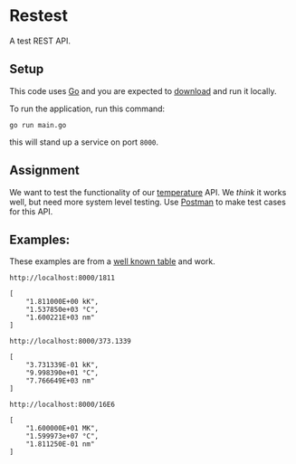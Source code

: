 # Restest

A test REST API.

## Setup

This code uses [Go](https://golang.org/) and you are expected to [download](https://golang.org/dl/) and run it locally.

To run the application, run this command:

```
go run main.go
```

this will stand up a service on port `8000`.

## Assignment

We want to test the functionality of our [temperature](https://en.wikipedia.org/wiki/Temperature) API. We _think_ it
works well, but need more system level testing. Use [Postman](https://www.postman.com/) to make test cases for this API.

## Examples:

These examples are from a [well known table](https://en.wikipedia.org/wiki/Temperature#Examples) and work.

```http://localhost:8000/1811```

```
[
    "1.811000E+00 kK",
    "1.537850e+03 °C",
    "1.600221E+03 nm"
]
```

```http://localhost:8000/373.1339```

```
[
    "3.731339E-01 kK",
    "9.998390e+01 °C",
    "7.766649E+03 nm"
]
```

```http://localhost:8000/16E6```

```
[
    "1.600000E+01 MK",
    "1.599973e+07 °C",
    "1.811250E-01 nm"
]
```
